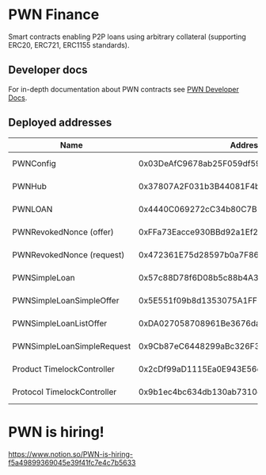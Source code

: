# PWN Finance
Smart contracts enabling P2P loans using arbitrary collateral (supporting ERC20, ERC721, ERC1155 standards).

## Developer docs
For in-depth documentation about PWN contracts see [PWN Developer Docs](https://dev-docs.pwn.xyz/).

## Deployed addresses
| Name | Address | Mainnets | Testnets |
| --- | --- | --- | --- |
| PWNConfig | 0x03DeAfC9678ab25F059df59Be3B20875018e1d46 | [Ethereum](https://etherscan.io/address/0x03DeAfC9678ab25F059df59Be3B20875018e1d46) [Polygon](https://polygonscan.com/address/0x03DeAfC9678ab25F059df59Be3B20875018e1d46) | [Goerli](https://goerli.etherscan.io/address/0x03DeAfC9678ab25F059df59Be3B20875018e1d46)
| PWNHub | 0x37807A2F031b3B44081F4b21500E5D70EbaDAdd5 | [Ethereum](https://etherscan.io/address/0x37807A2F031b3B44081F4b21500E5D70EbaDAdd5) [Polygon](https://polygonscan.com/address/0x37807A2F031b3B44081F4b21500E5D70EbaDAdd5) | [Goerli](https://goerli.etherscan.io/address/0x37807A2F031b3B44081F4b21500E5D70EbaDAdd5)
| PWNLOAN | 0x4440C069272cC34b80C7B11bEE657D0349Ba9C23 | [Ethereum](https://etherscan.io/address/0x4440C069272cC34b80C7B11bEE657D0349Ba9C23) [Polygon](https://polygonscan.com/address/0x4440C069272cC34b80C7B11bEE657D0349Ba9C23) | [Goerli](https://goerli.etherscan.io/address/0x4440C069272cC34b80C7B11bEE657D0349Ba9C23)
| PWNRevokedNonce (offer) | 0xFFa73Eacce930BBd92a1Ef218400cBd1036c437e | [Ethereum](https://etherscan.io/address/0xFFa73Eacce930BBd92a1Ef218400cBd1036c437e) [Polygon](https://polygonscan.com/address/0xFFa73Eacce930BBd92a1Ef218400cBd1036c437e) | [Goerli](https://goerli.etherscan.io/address/0xFFa73Eacce930BBd92a1Ef218400cBd1036c437e)
| PWNRevokedNonce (request) | 0x472361E75d28597b0a7F86146fbB4a86f173d10D | [Ethereum](https://etherscan.io/address/0x472361E75d28597b0a7F86146fbB4a86f173d10D) [Polygon](https://polygonscan.com/address/0x472361E75d28597b0a7F86146fbB4a86f173d10D) | [Goerli](https://goerli.etherscan.io/address/0x472361E75d28597b0a7F86146fbB4a86f173d10D)
| PWNSimpleLoan | 0x57c88D78f6D08b5c88b4A3b7BbB0C1AA34c3280A | [Ethereum](https://etherscan.io/address/0x57c88D78f6D08b5c88b4A3b7BbB0C1AA34c3280A) [Polygon](https://polygonscan.com/address/0x57c88D78f6D08b5c88b4A3b7BbB0C1AA34c3280A) | [Goerli](https://goerli.etherscan.io/address/0x57c88D78f6D08b5c88b4A3b7BbB0C1AA34c3280A)
| PWNSimpleLoanSimpleOffer | 0x5E551f09b8d1353075A1FF3B484Ee688aCAc02F6 | [Ethereum](https://etherscan.io/address/0x5E551f09b8d1353075A1FF3B484Ee688aCAc02F6) [Polygon](https://polygonscan.com/address/0x5E551f09b8d1353075A1FF3B484Ee688aCAc02F6) | [Goerli](https://goerli.etherscan.io/address/0x5E551f09b8d1353075A1FF3B484Ee688aCAc02F6)
| PWNSimpleLoanListOffer | 0xDA027058708961Be3676daEB68Fde1758B210065 | [Ethereum](https://etherscan.io/address/0xDA027058708961Be3676daEB68Fde1758B210065) [Polygon](https://polygonscan.com/address/0xDA027058708961Be3676daEB68Fde1758B210065) | [Goerli](https://goerli.etherscan.io/address/0xDA027058708961Be3676daEB68Fde1758B210065)
| PWNSimpleLoanSimpleRequest | 0x9Cb87eC6448299aBc326F32d60E191Ef32Ab225D | [Ethereum](https://etherscan.io/address/0x9Cb87eC6448299aBc326F32d60E191Ef32Ab225D) [Polygon](https://polygonscan.com/address/0x9Cb87eC6448299aBc326F32d60E191Ef32Ab225D) | [Goerli](https://goerli.etherscan.io/address/0x9Cb87eC6448299aBc326F32d60E191Ef32Ab225D)
| Product TimelockController | 0x2cDf99aD1115Ea0E943E56dd26459E3e57788C12 | [Ethereum](https://etherscan.io/address/0x2cDf99aD1115Ea0E943E56dd26459E3e57788C12) [Polygon](https://polygonscan.com/address/0x2cDf99aD1115Ea0E943E56dd26459E3e57788C12) | ---
| Protocol TimelockController | 0x9b1ec4bc634db130ab7310d4e585338888030623 | [Ethereum](https://etherscan.io/address/0x9b1ec4bc634db130ab7310d4e585338888030623) [Polygon](https://polygonscan.com/address/0x9b1ec4bc634db130ab7310d4e585338888030623) | ---

# PWN is hiring!
https://www.notion.so/PWN-is-hiring-f5a49899369045e39f41fc7e4c7b5633
